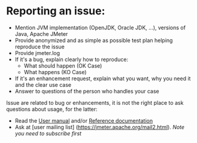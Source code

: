 # Reporting an issue:

- Mention JVM implementation (OpenJDK, Oracle JDK, ...), versions of Java, Apache JMeter
- Provide anonymized and as simple as possible test plan helping reproduce the issue
- Provide jmeter.log
- If it's a bug, explain clearly how to reproduce:
    - What should happen (OK Case)
    - What happens (KO Case)
- If it's an enhancement request, explain what you want, why you need it and the clear use case
- Answer to questions of the person who handles your case

Issue are related to bug or enhancements, it is not the right place to ask questions about usage, for the latter:

- Read the [User manual](https://jmeter.apache.org/usermanual/index.html) and/or [Reference documentation](https://jmeter.apache.org/usermanual/component_reference.html)
- Ask at [user mailing list] (https://jmeter.apache.org/mail2.html). _Note you need to subscribe first_
